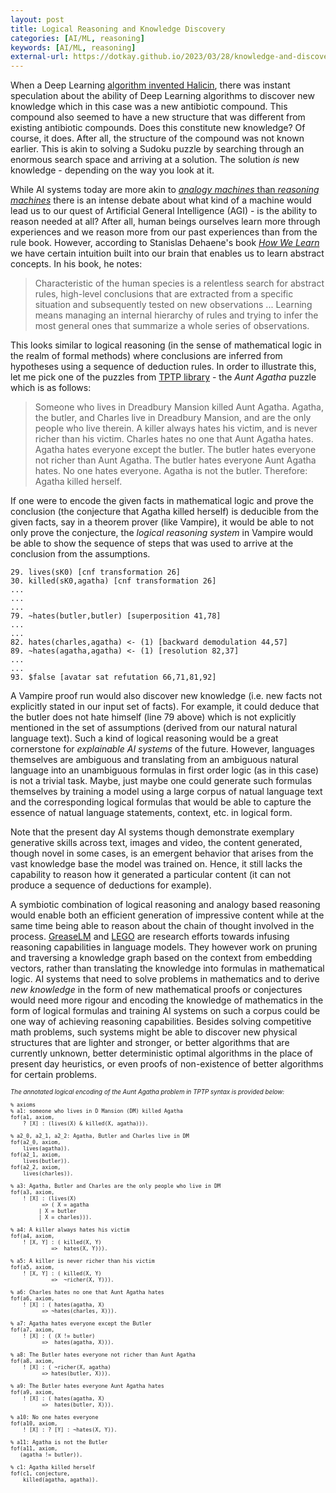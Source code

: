```yaml
---
layout: post
title: Logical Reasoning and Knowledge Discovery
categories: [AI/ML, reasoning]
keywords: [AI/ML, reasoning]
external-url: https://dotkay.github.io/2023/03/28/knowledge-and-discovery
---
```


When a Deep Learning [algorithm invented Halicin](https://news.mit.edu/2020/artificial-intelligence-identifies-new-antibiotic-0220), there was instant speculation about the ability of Deep Learning algorithms to discover new knowledge which in this case was a new antibiotic compound. This compound also seemed to have a new structure that was different from existing antibiotic compounds. Does this constitute new knowledge? Of course, it does. After all, the structure of the compound was not known earlier. This is akin to solving a Sudoku puzzle by searching through an enormous search space and arriving at a solution. The solution *is* new knowledge - depending on the way you look at it. 

While AI systems today are more akin to [*analogy machines* than *reasoning machines*](https://dotkay.github.io/2023/01/26/analogy-machines-reasoning) there is an intense debate about what kind of a machine would lead us to our quest of Artificial General Intelligence (AGI) - is the ability to reason needed at all? After all, human beings ourselves learn more through experiences and we reason more from our past experiences than from the rule book. However, according to Stanislas Dehaene's book [*How We Learn*](https://www.amazon.com/How-We-Learn-Brains-Machine/dp/0525559884) we have certain intuition built into our brain that enables us to learn abstract concepts. In his book, he notes:

> Characteristic of the human species is a relentless search for abstract rules, high-level conclusions that are extracted from a specific situation and subsequently tested on new observations 
> ...
> Learning means managing an internal hierarchy of rules and trying to infer the most general ones that summarize a whole series of observations.

This looks similar to logical reasoning (in the sense of mathematical logic in the realm of formal methods) where conclusions are inferred from hypotheses using a sequence of deduction rules. In order to illustrate this, let me pick one of the puzzles from [TPTP library](https://www.tptp.org/) - the *Aunt Agatha* puzzle which is as follows:

> Someone who lives in Dreadbury Mansion killed Aunt Agatha. Agatha, the butler, and Charles live in Dreadbury Mansion, and are the only people who live therein. A killer always hates his victim, and is never richer than his victim. Charles hates no one that Aunt Agatha hates. Agatha hates everyone except the butler. The butler hates everyone not richer than Aunt Agatha. The butler hates everyone Aunt Agatha hates. No one hates everyone. Agatha is not the butler. Therefore: Agatha killed herself.

If one were to encode the given facts in mathematical logic and prove the conclusion (the conjecture that Agatha killed herself) is deducible from the given facts, say in a theorem prover (like Vampire), it would be able to not only prove the conjecture, the *logical reasoning system* in Vampire would be able to show the sequence of steps that was used to arrive at the conclusion from the assumptions. 

```
29. lives(sK0) [cnf transformation 26]
30. killed(sK0,agatha) [cnf transformation 26]
...
...
...
79. ~hates(butler,butler) [superposition 41,78]
...
...
82. hates(charles,agatha) <- (1) [backward demodulation 44,57]
89. ~hates(agatha,agatha) <- (1) [resolution 82,37]
...
...
93. $false [avatar sat refutation 66,71,81,92]
```

A Vampire proof run would also discover new knowledge (i.e. new facts not explicitly stated in our input set of facts). For example, it could deduce that the butler does not hate himself (line 79 above) which is not explicitly mentioned in the set of assumptions (derived from our natural natural language text). Such a kind of logical reasoning would be a great cornerstone for *explainable AI systems* of the future. However, languages themselves are ambiguous and translating from an ambiguous natural language into an unambiguous formulas in first order logic (as in this case) is not a trivial task. Maybe, just maybe one could generate such formulas themselves by training a model using a large corpus of natual language text and the corresponding logical formulas that would be able to capture the essence of natual language statements, context, etc. in logical form. 

Note that the present day AI systems though demonstrate exemplary generative skills across text, images and video, the content generated, though novel in some cases, is an emergent behavior that arises from the vast knowledge base the model was trained on. Hence, it still lacks the capability to reason how it generated a particular content (it can not produce a sequence of deductions for example).

A symbiotic combination of logical reasoning and analogy based reasoning would enable both an efficient generation of impressive content while at the same time being able to reason about the chain of thought involved in the process. [GreaseLM](https://arxiv.org/abs/2201.08860) and [LEGO](https://proceedings.mlr.press/v139/ren21a.html) are research efforts towards infusing reasoning capabilities in language models. They however work on pruning and traversing a knowledge graph based on the context from embedding vectors, rather than translating the knowledge into formulas in mathematical logic. AI systems that need to solve problems in mathematics and to derive *new knowledge* in the form of new mathematical proofs or conjectures would need more rigour and encoding the knowledge of mathematics in the form of logical formulas and training AI systems on such a corpus could be one way of achieving reasoning capabilities. Besides solving competitive math problems, such systems might be able to discover new physical structures that are lighter and stronger, or better algorithms that are currently unknown, better deterministic optimal algorithms in the place of present day heuristics, or even proofs of non-existence of better algorithms for certain problems. 

<span style="font-size: 70%">
<i>The annotated logical encoding of the Aunt Agatha problem in TPTP syntax is provided below:</i>

```
% axioms
% a1: someone who lives in D Mansion (DM) killed Agatha
fof(a1, axiom,
    ? [X] : (lives(X) & killed(X, agatha))).

% a2_0, a2_1, a2_2: Agatha, Butler and Charles live in DM
fof(a2_0, axiom,
    lives(agatha)).
fof(a2_1, axiom,
    lives(butler)).
fof(a2_2, axiom,
    lives(charles)).

% a3: Agatha, Butler and Charles are the only people who live in DM
fof(a3, axiom,
    ! [X] : (lives(X)
          => ( X = agatha
	     | X = butler
	     | X = charles))).

% a4: A killer always hates his victim
fof(a4, axiom,
    ! [X, Y] : ( killed(X, Y)
             =>  hates(X, Y))).

% a5: A killer is never richer than his victim
fof(a5, axiom,
    ! [X, Y] : ( killed(X, Y)
             =>  ~richer(X, Y))).

% a6: Charles hates no one that Aunt Agatha hates
fof(a6, axiom,
    ! [X] : ( hates(agatha, X)
          => ~hates(charles, X))).

% a7: Agatha hates everyone except the Butler
fof(a7, axiom,
    ! [X] : ( (X != butler)
          =>  hates(agatha, X))).

% a8: The Butler hates everyone not richer than Aunt Agatha
fof(a8, axiom,
    ! [X] : ( ~richer(X, agatha)
          => hates(butler, X))).

% a9: The Butler hates everyone Aunt Agatha hates
fof(a9, axiom,
    ! [X] : ( hates(agatha, X)
          =>  hates(butler, X))).

% a10: No one hates everyone
fof(a10, axiom,
    ! [X] : ? [Y] : ~hates(X, Y)).

% a11: Agatha is not the Butler
fof(a11, axiom,
   (agatha != butler)).

% c1: Agatha killed herself
fof(c1, conjecture,
    killed(agatha, agatha)).
```